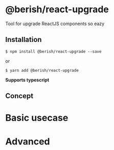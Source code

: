 # @berish/react-upgrade

Tool for upgrade ReactJS components so eazy

## Installation

```
$ npm install @berish/react-upgrade --save
```

or

```
$ yarn add @berish/react-upgrade
```

**Supports typescript**

## Concept

# Basic usecase

# Advanced
